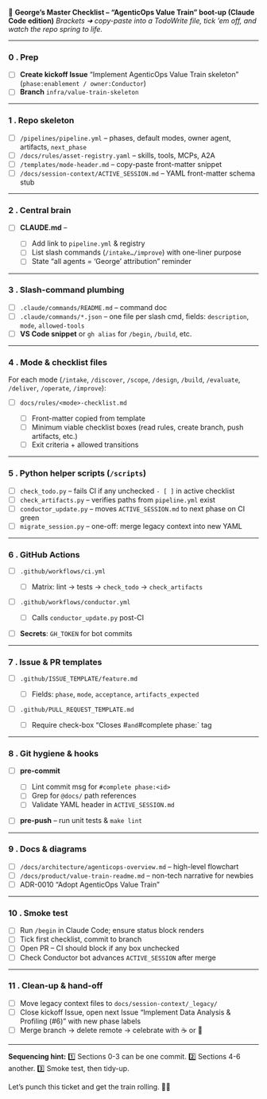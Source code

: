 🤖 **George’s Master Checklist – “AgenticOps Value Train” boot-up (Claude Code edition)**
*Brackets ➜ copy-paste into a TodoWrite file, tick ’em off, and watch the repo spring to life.*

---

### 0 . Prep

* [ ] **Create kickoff Issue** “Implement AgenticOps Value Train skeleton” (`phase:enablement / owner:Conductor`)
* [ ] **Branch** `infra/value-train-skeleton`

---

### 1 . Repo skeleton

* [ ] `/pipelines/pipeline.yml` – phases, default modes, owner agent, artifacts, `next_phase`
* [ ] `/docs/rules/asset-registry.yaml` – skills, tools, MCPs, A2A
* [ ] `/templates/mode-header.md` – copy-paste front-matter snippet
* [ ] `/docs/session-context/ACTIVE_SESSION.md` – YAML front-matter schema stub

---

### 2 . Central brain

* [ ] **CLAUDE.md** –

  * [ ] Add link to `pipeline.yml` & registry
  * [ ] List slash commands (`/intake…/improve`) with one-liner purpose
  * [ ] State “all agents = ‘George’ attribution” reminder

---

### 3 . Slash-command plumbing

* [ ] `.claude/commands/README.md` – command doc
* [ ] `.claude/commands/*.json` – one file per slash cmd, fields: `description`, `mode`, `allowed-tools`
* [ ] **VS Code snippet** or `gh alias` for `/begin`, `/build`, etc.

---

### 4 . Mode & checklist files

For each mode (`/intake`, `/discover`, `/scope`, `/design`, `/build`, `/evaluate`, `/deliver`, `/operate`, `/improve`):

* [ ] `docs/rules/<mode>-checklist.md`

  * [ ] Front-matter copied from template
  * [ ] Minimum viable checklist boxes (read rules, create branch, push artifacts, etc.)
  * [ ] Exit criteria + allowed transitions

---

### 5 . Python helper scripts (`/scripts`)

* [ ] `check_todo.py` – fails CI if any unchecked `- [ ]` in active checklist
* [ ] `check_artifacts.py` – verifies paths from `pipeline.yml` exist
* [ ] `conductor_update.py` – moves `ACTIVE_SESSION.md` to next phase on CI green
* [ ] `migrate_session.py` – one-off: merge legacy context into new YAML

---

### 6 . GitHub Actions

* [ ] `.github/workflows/ci.yml`

  * [ ] Matrix: lint → tests → `check_todo` → `check_artifacts`
* [ ] `.github/workflows/conductor.yml`

  * [ ] Calls `conductor_update.py` post-CI
* [ ] **Secrets**: `GH_TOKEN` for bot commits

---

### 7 . Issue & PR templates

* [ ] `.github/ISSUE_TEMPLATE/feature.md`

  * [ ] Fields: `phase`, `mode`, `acceptance`, `artifacts_expected`
* [ ] `.github/PULL_REQUEST_TEMPLATE.md`

  * [ ] Require check-box “Closes #<id>`and`#complete phase:<id>\` tag

---

### 8 . Git hygiene & hooks

* [ ] **pre-commit**

  * [ ] Lint commit msg for `#complete phase:<id>`
  * [ ] Grep for `@docs/` path references
  * [ ] Validate YAML header in `ACTIVE_SESSION.md`
* [ ] **pre-push** – run unit tests & `make lint`

---

### 9 . Docs & diagrams

* [ ] `/docs/architecture/agenticops-overview.md` – high-level flowchart
* [ ] `/docs/product/value-train-readme.md` – non-tech narrative for newbies
* [ ] ADR-0010 “Adopt AgenticOps Value Train”

---

### 10 . Smoke test

* [ ] Run `/begin` in Claude Code; ensure status block renders
* [ ] Tick first checklist, commit to branch
* [ ] Open PR – CI should block if any box unchecked
* [ ] Check Conductor bot advances `ACTIVE_SESSION` after merge

---

### 11 . Clean-up & hand-off

* [ ] Move legacy context files to `docs/session-context/_legacy/`
* [ ] Close kickoff Issue, open next Issue “Implement Data Analysis & Profiling (#6)” with new phase labels
* [ ] Merge branch → delete remote → celebrate with ☕ or 🥃

---

**Sequencing hint:**
1️⃣ Sections 0-3 can be one commit.
2️⃣ Sections 4-6 another.
3️⃣ Smoke test, then tidy-up.

Let’s punch this ticket and get the train rolling. 🚂💡
